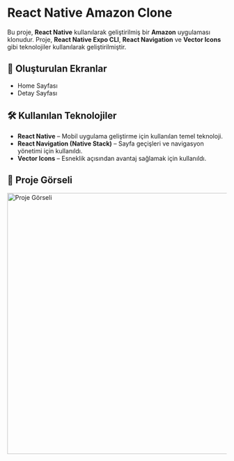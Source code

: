 <h1>React Native Amazon Clone</h1>

<p>Bu proje, <strong>React Native</strong> kullanılarak geliştirilmiş bir <strong>Amazon</strong> uygulaması klonudur. Proje, <strong>React Native Expo CLI</strong>, <strong>React Navigation</strong> ve <strong>Vector Icons</strong> gibi teknolojiler kullanılarak geliştirilmiştir.</p>

<h2>📱 Oluşturulan Ekranlar</h2>
<ul>
  <li>Home Sayfası</li>
  <li>Detay Sayfası</li>
</ul>

<h2>🛠 Kullanılan Teknolojiler</h2>
<ul>
  <li><strong>React Native</strong> – Mobil uygulama geliştirme için kullanılan temel teknoloji.</li>
  <li><strong>React Navigation (Native Stack)</strong> – Sayfa geçişleri ve navigasyon yönetimi için kullanıldı.</li>
  <li><strong>Vector Icons</strong> – Esneklik açısından avantaj sağlamak için kullanıldı.</li>
</ul>

<h2>🎨 Proje Görseli</h2>
<img src="https://raw.githubusercontent.com/ibrahimcelik1804/instagram/main/src/assets/Images/gorsel.gif" alt="Proje Görseli" width="600"/>
